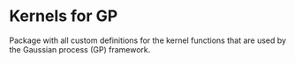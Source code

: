 # Kernels for GP

Package with all custom definitions for the kernel functions that are used by the Gaussian process (GP) framework.
